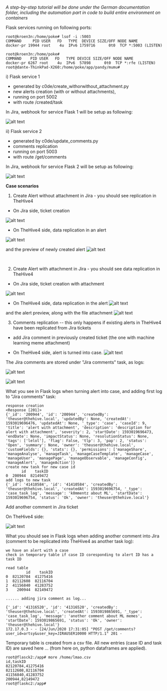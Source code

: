 
<i> A step-by-step tutorial will be done under the German documentation folder, 
       including the automation part in code to build entire environment on containers </i>


Flask services running on following ports:


```
root@kroen3n:/home/poke# lsof -i :5003
COMMAND     PID USER   FD   TYPE  DEVICE SIZE/OFF NODE NAME
docker-pr 19944 root    4u  IPv6 1759716      0t0  TCP *:5003 (LISTEN)

root@kroen3n:/home/poke#
COMMAND    PID USER   FD   TYPE DEVICE SIZE/OFF NODE NAME
docker-pr 6267 root    4u  IPv6  57898      0t0  TCP *:rfe (LISTEN)
root@dante-ThinkPad-X260:/home/poke/app/pandy/mumu# 
```

i) Flask service 1

- generated by c0de/create_withorwithout_attachment.py 
- new alerts creation (with or without attachments),  
- running on port 5002
- with route /created/task

In Jira, webhook for service Flask 1 will be setup as following:

![alt text](https://raw.githubusercontent.com/kroen3n/Jira-TheHive4-integration-/master/pics/webhook_new_alert.png)



ii) Flask service 2

- generated by c0de/update_comments.py
- comments replication
- running on port 5003
- with route /get/comments

In Jira, webhook for service Flask 2 will be setup as following:

![alt text](https://raw.githubusercontent.com/kroen3n/Jira-TheHive4-integration-/master/pics/webhook_comments.png)


<b> Case scenarios</b></br>

1) Create Alert without attachment in Jira - you should see replication in TheHive4

- On Jira side, ticket creation

![alt text](https://raw.githubusercontent.com/kroen3n/Jira-TheHive4-integration-/master/pics/wtf.png)

- On TheHive4 side, data replication in an alert

![alt text](https://raw.githubusercontent.com/kroen3n/Jira-TheHive4-integration-/master/pics/alert_thehive4_without_attachment.png)


and the preview of newly created alert
![alt text](https://raw.githubusercontent.com/kroen3n/Jira-TheHive4-integration-/master/pics/alert_without_attachment_preview.png)


</br>

2) Create Alert with attachment in Jira - you should see data replication in TheHive4

- On Jira side, ticket creation with attachment

![alt text](https://raw.githubusercontent.com/kroen3n/Jira-TheHive4-integration-/master/pics/jira_alert_with_attachment.png)

- On TheHive4 side, data replication in the alert
![alt text](https://raw.githubusercontent.com/kroen3n/Jira-TheHive4-integration-/master/pics/thehive4_with_attachment.png)

and the alert preview, along with the file attachment
![alt text](https://raw.githubusercontent.com/kroen3n/Jira-TheHive4-integration-/master/pics/thehive4_attachment_preview.png) 


3) Comments replication  -- this only happens if existing alerts in TheHive4 have been replicated from Jira tickets

- add Jira comment in previously created ticket (the one with machine learning meme attachment)

- On TheHive4 side, alert is turned into case. 
![alt text](https://raw.githubusercontent.com/kroen3n/Jira-TheHive4-integration-/master/pics/alert_turns_to_case.png)

The Jira comments are stored under "Jira comments" task, as logs:

![alt text](https://raw.githubusercontent.com/kroen3n/Jira-TheHive4-integration-/master/pics/created_task.png)

![alt text](https://raw.githubusercontent.com/kroen3n/Jira-TheHive4-integration-/master/pics/task_1st_log.png)


What you see in Flask logs when turning alert into case, and adding first log to "Jira comments" task:
```
response creation
<Response [201]>
{'_id': '200944', 'id': '200944', 'createdBy': 'theuser@thehive.local', 'updatedBy': None, 'createdAt': 1593019696476, 'updatedAt': None, '_type': 'case', 'caseId': 9, 'title': 'alert with attachment', 'description': 'description for alert with attachment', 'severity': 2, 'startDate': 1593019696473, 'endDate': None, 'impactStatus': None, 'resolutionStatus': None, 'tags': ['lelol'], 'flag': False, 'tlp': 3, 'pap': 2, 'status': 'Open', 'summary': None, 'owner': 'theuser@thehive.local', 'customFields': {}, 'stats': {}, 'permissions': ['manageShare', 'manageAnalyse', 'manageTask', 'manageCaseTemplate', 'manageCase', 'manageUser', 'managePage', 'manageObservable', 'manageConfig', 'manageAlert', 'manageAction']}
create new task for new case id
       id    taskID
0  200944  82149472
add logs to new task
{'_id': '41410584', 'id': '41410584', 'createdBy': 'theuser@thehive.local', 'createdAt': 1593019696754, '_type': 'case_task_log', 'message': 'k0mmentz about ML', 'startDate': 1593019696754, 'status': 'Ok', 'owner': 'theuser@thehive.local'}
```

Add another comment in Jira ticket



On TheHive4 side:

![alt text](https://raw.githubusercontent.com/kroen3n/Jira-TheHive4-integration-/master/pics/task_2ndlog.png)

What you should see in Flask logs when adding another comment into Jira (comment to be replicated into TheHive4 as another task log):

```
we have an alert with a case
check in temporary table if case ID coresponding to alert ID has a task ID

read table
         id    taskID
0  82120784  41275416
1  82112608  82116704
2  41156840  41283752
3    200944  82149472

...... adding jira comment as log...

{'_id': '41316520', 'id': '41316520', 'createdBy': 'theuser@thehive.local', 'createdAt': 1593019865691, '_type': 'case_task_log', 'message': 'another comment about ML memes', 'startDate': 1593019865691, 'status': 'Ok', 'owner': 'theuser@thehive.local'}
172.17.0.3 - - [24/Jun/2020 17:31:05] "POST /get/comments?user_id=artsy&user_key=JIRAUSER10000 HTTP/1.1" 201 -
```

Temporary table is created from a csv file. All new entries (case ID and task ID) are saved here ...  (from here on, python dataframes are applied).
```
root@flasck2:/app# more /home/lmao.csv 
id,taskID
82120784,41275416
82112608,82116704
41156840,41283752
200944,82149472
root@flaskc2:/app# 
```



